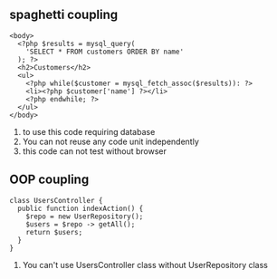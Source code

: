 ## spaghetti coupling
```
<body>
  <?php $results = mysql_query(
    'SELECT * FROM customers ORDER BY name'
  ); ?>
  <h2>Customers</h2>
  <ul>
    <?php while($customer = mysql_fetch_assoc($results)): ?>
    <li><?php $customer['name'] ?></li>
    <?php endwhile; ?>
  </ul>
</body>
```
1. to use this code requiring database
2. You can not reuse any code unit independently
3. this code can not test without browser


## OOP coupling
```
class UsersController {
  public function indexAction() {
    $repo = new UserRepository();
    $users = $repo -> getAll();
    return $users;
  }
}
```
1. You can't use UsersController class without UserRepository class

